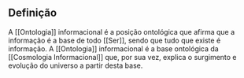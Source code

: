 ## Definição

A [[Ontologia]] informacional é a posição ontológica que afirma que a informação é a base de todo [[Ser]], sendo que tudo que existe é informação. A [[Ontologia]] informacional é a base ontológica da [[Cosmologia Informacional]] que, por sua vez, explica o surgimento e evolução do universo a partir desta base.